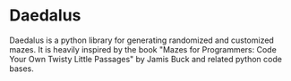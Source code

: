 # Daedalus

Daedalus is a python library for generating randomized and customized mazes. It is heavily inspired by the book "Mazes for Programmers: Code Your Own Twisty Little Passages" by Jamis Buck and related python code bases.
